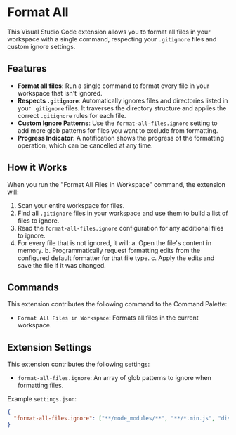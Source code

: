 # Format All

This Visual Studio Code extension allows you to format all files in your workspace with a single command, respecting your `.gitignore` files and custom ignore settings.

## Features

- **Format all files**: Run a single command to format every file in your workspace that isn't ignored.
- **Respects `.gitignore`**: Automatically ignores files and directories listed in your `.gitignore` files. It traverses the directory structure and applies the correct `.gitignore` rules for each file.
- **Custom Ignore Patterns**: Use the `format-all-files.ignore` setting to add more glob patterns for files you want to exclude from formatting.
- **Progress Indicator**: A notification shows the progress of the formatting operation, which can be cancelled at any time.

## How it Works

When you run the "Format All Files in Workspace" command, the extension will:

1.  Scan your entire workspace for files.
2.  Find all `.gitignore` files in your workspace and use them to build a list of files to ignore.
3.  Read the `format-all-files.ignore` configuration for any additional files to ignore.
4.  For every file that is not ignored, it will:
    a. Open the file's content in memory.
    b. Programmatically request formatting edits from the configured default formatter for that file type.
    c. Apply the edits and save the file if it was changed.

## Commands

This extension contributes the following command to the Command Palette:

- `Format All Files in Workspace`: Formats all files in the current workspace.

## Extension Settings

This extension contributes the following settings:

- `format-all-files.ignore`: An array of glob patterns to ignore when formatting files.

Example `settings.json`:

```json
{
  "format-all-files.ignore": ["**/node_modules/**", "**/*.min.js", "dist/**"]
}
```
